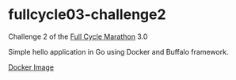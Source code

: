 # fullcycle03-challenge2

Challenge 2 of the [Full Cycle Marathon](https://maratona.fullcycle.com.br/) 3.0

Simple hello application in Go using Docker and Buffalo framework.

[Docker Image](https://hub.docker.com/r/axell13/fullcycle03-challenge2)
